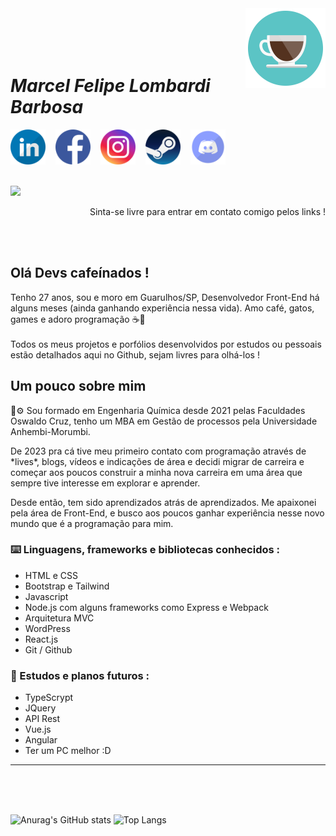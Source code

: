 <img src="./assets/3535188_cafe_coffee_cup_drink_fresh_icon.png" alt="ícone de um copo de café" width="128px" align="right">

</br>
</br>
</br>
</br>

# *Marcel Felipe Lombardi Barbosa*

<div style="display: flex; gap: 16px; ">
<a href="https://www.linkedin.com/in/marcel-barbosa-741b53193/"><img src="./assets/670432_linkedin_in_linked_media_social_icon.png" alt="linkedin" width="56"/></a>
<a href="https://www.facebook.com/marcel.felipe.5477/"><img src="./assets/3225194_app_facebook_logo_media_popular_icon.png" alt="facebook" width="56"/></a>
<a href="https://www.instagram.com/marcelflb/"><img src="./assets/6636566_instagram_social media_social network_icon.png" alt="instagram" width="56"/></a>
<a href="https://steamcommunity.com/id/marcelsetsuna/"><img src="./assets/4177739_games_gaming_steam_icon.png" alt="Steam" width="56"/></a>
<a href="https://discordapp.com/users/marcelbarbosa"><img src="./assets/2308078_discord_logo_icon.png" alt="Discord" width="56"/></a>
</div>
</br>

<a href= "mailto:marcel.setsuna@gmail.com"><img loading="lazy" src="https://img.shields.io/badge/Gmail-D14836?style=for-the-badge&logo=gmail&logoColor=white" target="_blank"></a>
<p align="right">Sinta-se livre para entrar em contato comigo pelos links !
</p>


</br>
</br>

## **Olá Devs cafeínados !**
Tenho 27 anos, sou e moro em Guarulhos/SP, Desenvolvedor Front-End há alguns meses (ainda ganhando experiência nessa vida). Amo café, gatos, games e adoro programação ☕💜</br></br>
Todos os meus projetos e porfólios desenvolvidos por estudos ou pessoais estão detalhados aqui no Github, sejam livres para olhá-los !


## Um pouco sobre mim
<p>🧪⚙️ Sou formado em Engenharia Química desde 2021 pelas Faculdades Oswaldo Cruz, tenho um MBA em Gestão de processos pela Universidade Anhembi-Morumbi.</p>
<p>De 2023 pra cá tive meu primeiro contato com programação através de *lives*, blogs, vídeos e indicações de área e decidi migrar de carreira e começar aos poucos construir a minha nova carreira em uma área que sempre tive interesse em explorar e aprender.</p>
<p>Desde então, tem sido aprendizados atrás de aprendizados. Me apaixonei pela área de Front-End, e busco aos poucos ganhar experiência nesse novo mundo que é a programação para mim.</p>



### ⌨️ Linguagens, frameworks e bibliotecas conhecidos :

* HTML e CSS
* Bootstrap e Tailwind
* Javascript
* Node.js com alguns frameworks como Express e Webpack
* Arquitetura MVC
* WordPress
* React.js
* Git / Github

### 📘 Estudos e planos futuros :  

* TypeScrypt
* JQuery
* API Rest
* Vue.js
* Angular
* Ter um PC melhor :D
<hr>
</br>
</br>
</br>


![Anurag's GitHub stats](https://github-readme-stats.vercel.app/api?username=MarcelBarbosa&show_icons=true&theme=radical)
![Top Langs](https://github-readme-stats.vercel.app/api/top-langs/?username=MarcelBarbosa&layout=compact&theme=radical)
